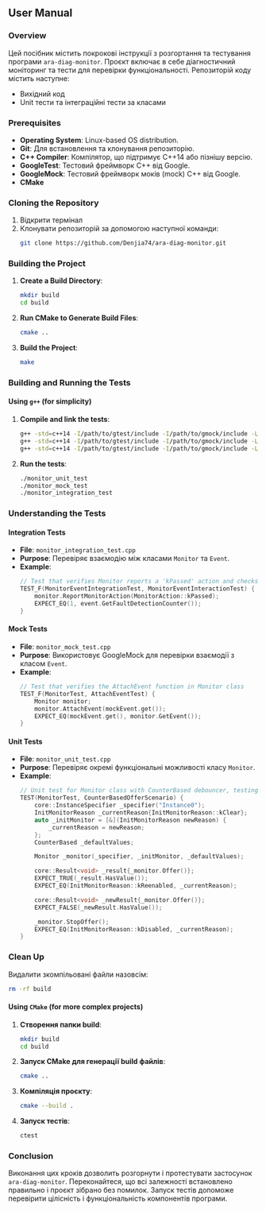 ## User Manual

### Overview
Цей посібник містить покрокові інструкції з розгортання та тестування програми `ara-diag-monitor`. Проєкт включає в себе діагностичний моніторинг та тести для перевірки функціональності. Репозиторій коду містить наступне:

- Вихідний код
- Unit тести та інтеграційні тести за класами

### Prerequisites

- **Operating System**: Linux-based OS distribution.
- **Git**: Для встановлення та клонування репозиторію.
- **C++ Compiler**: Компілятор, що підтримує C++14 або пізнішу версію.
- **GoogleTest**: Тестовий фреймворк C++ від Google.
- **GoogleMock**: Тестовий фреймворк моків (mock) C++ від Google.
- **CMake** 

### Cloning the Repository

1. Відкрити термінал
2. Клонувати репозиторій за допомогою наступної команди:
   ```bash
   git clone https://github.com/Denjia74/ara-diag-monitor.git
   ```

### Building the Project

1. **Create a Build Directory**:
   ```bash
   mkdir build
   cd build
   ```

2. **Run CMake to Generate Build Files**:
   ```bash
   cmake ..
   ```

3. **Build the Project**:
   ```bash
   make
   ```
### Building and Running the Tests

#### Using `g++` (for simplicity)

1. **Compile and link the tests**:
    ```bash
    g++ -std=c++14 -I/path/to/gtest/include -I/path/to/gmock/include -L/path/to/gtest/lib -lgtest -lgtest_main -lgmock -lgmock_main tests/monitor_unit_test.cpp -o monitor_unit_test
    g++ -std=c++14 -I/path/to/gtest/include -I/path/to/gmock/include -L/path/to/gtest/lib -lgtest -lgtest_main -lgmock -lgmock_main tests/monitor_mock_test.cpp -o monitor_mock_test
    g++ -std=c++14 -I/path/to/gtest/include -I/path/to/gmock/include -L/path/to/gtest/lib -lgtest -lgtest_main -lgmock -lgmock_main tests/monitor_integration_test.cpp -o monitor_integration_test
    ```

2. **Run the tests**:
    ```bash
    ./monitor_unit_test
    ./monitor_mock_test
    ./monitor_integration_test
    ```

### Understanding the Tests

#### Integration Tests
- **File**: `monitor_integration_test.cpp`
- **Purpose**: Перевіряє взаємодію між класами `Monitor` та `Event`.
- **Example**:
  ```cpp
  // Test that verifies Monitor reports a 'kPassed' action and checks Event's fault detection counter
  TEST_F(MonitorEventIntegrationTest, MonitorEventInteractionTest) {
      monitor.ReportMonitorAction(MonitorAction::kPassed);
      EXPECT_EQ(1, event.GetFaultDetectionCounter());
  }
  ```

#### Mock Tests
- **File**: `monitor_mock_test.cpp`
- **Purpose**: Використовує GoogleMock для перевірки взаємодії з класом `Event`.
- **Example**:
  ```cpp
  // Test that verifies the AttachEvent function in Monitor class
  TEST_F(MonitorTest, AttachEventTest) {
      Monitor monitor;
      monitor.AttachEvent(mockEvent.get());
      EXPECT_EQ(mockEvent.get(), monitor.GetEvent());
  }
  ```

#### Unit Tests
- **File**: `monitor_unit_test.cpp`
- **Purpose**: Перевіряє окремі функціональні можливості класу `Monitor`.
- **Example**:
  ```cpp
  // Unit test for Monitor class with CounterBased debouncer, testing the Offer and StopOffer methods
  TEST(MonitorTest, CounterBasedOfferScenario) {
      core::InstanceSpecifier _specifier("Instance0");
      InitMonitorReason _currentReason{InitMonitorReason::kClear};
      auto _initMonitor = [&](InitMonitorReason newReason) {
          _currentReason = newReason;
      };
      CounterBased _defaultValues;

      Monitor _monitor(_specifier, _initMonitor, _defaultValues);

      core::Result<void> _result{_monitor.Offer()};
      EXPECT_TRUE(_result.HasValue());
      EXPECT_EQ(InitMonitorReason::kReenabled, _currentReason);

      core::Result<void> _newResult{_monitor.Offer()};
      EXPECT_FALSE(_newResult.HasValue());

      _monitor.StopOffer();
      EXPECT_EQ(InitMonitorReason::kDisabled, _currentReason);
  }
  ```
### Clean Up

Видалити зкомпільовані файли назовсім:
```bash
rm -rf build
```

#### Using `CMake` (for more complex projects)

1. **Створення папки build**:
   ```bash
   mkdir build
   cd build
   ```

2. **Запуск CMake для генерації build файлів**:
   ```bash
   cmake ..
   ```

3. **Компіляція проєкту**:
   ```bash
   cmake --build .
   ```

4. **Запуск тестів**:
   ```bash
   ctest
   ```

### Conclusion

Виконання цих кроків дозволить розгорнути і протестувати застосунок `ara-diag-monitor`. Переконайтеся, що всі залежності встановлено правильно і проєкт зібрано без помилок. Запуск тестів допоможе перевірити цілісність і функціональність компонентів програми.

